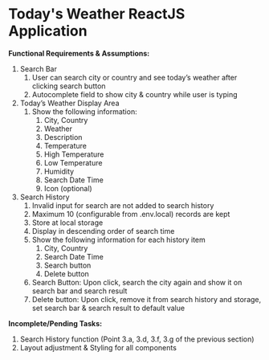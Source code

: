 # Today's Weather ReactJS Application

**Functional Requirements & Assumptions:**

1. Search Bar
    1. User can search city or country and see today’s weather after clicking search button
    2. Autocomplete field to show city & country while user is typing
2. Today’s Weather Display Area
    1. Show the following information:
        1. City, Country
        2. Weather
        3. Description
        4. Temperature
        5. High Temperature
        6. Low Temperature
        7. Humidity
        8. Search Date Time
        9. Icon (optional)
3. Search History
    1. Invalid input for search are not added to search history
    2. Maximum 10 (configurable from .env.local) records are kept
    3. Store at local storage
    4. Display in descending order of search time
    5. Show the following information for each history item
        1. City, Country
        2. Search Date Time
        3. Search button
        4. Delete button
    6. Search Button: Upon click, search the city again and show it on search bar and search result
    7. Delete button: Upon click, remove it from search history and storage, set search bar & search result to default value

**Incomplete/Pending Tasks:**

1. Search History function (Point 3.a, 3.d, 3.f, 3.g of the previous section)
2. Layout adjustment & Styling for all components
